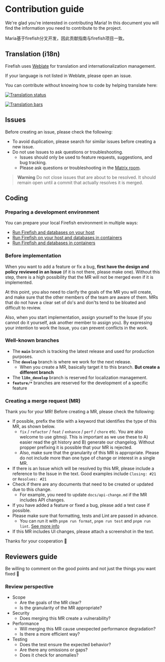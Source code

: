 # Contribution guide
We're glad you're interested in contributing Maria! In this document you will find the information you need to contribute to the project.

Maria基于firefish分叉开发，因此贡献指南与firefish项目一致。

## Translation (i18n)
Firefish uses [Weblate](https://hosted.weblate.org/engage/firefish/) for translation and internationalization management.

If your language is not listed in Weblate, please open an issue.

You can contribute without knowing how to code by helping translate here:

[![Translation status](https://hosted.weblate.org/widgets/firefish/-/287x66-grey.png)](https://hosted.weblate.org/engage/firefish/)

[![Translation bars](https://hosted.weblate.org/widgets/firefish/-/multi-auto.svg)](https://hosted.weblate.org/engage/firefish/)

## Issues
Before creating an issue, please check the following:
- To avoid duplication, please search for similar issues before creating a new issue.
- Do not use Issues to ask questions or troubleshooting.
	- Issues should only be used to feature requests, suggestions, and bug tracking.
	- Please ask questions or troubleshooting in the [Matrix room](https://matrix.to/#/#firefish-community:nitro.chat).

> **Warning**
> Do not close issues that are about to be resolved. It should remain open until a commit that actually resolves it is merged.

## Coding

### Preparing a development environment

You can prepare your local Firefish environment in multiple ways:

- [Run Firefish and databases on your host](../dev/docs/local-installation.md)
- [Run Firefish on your host and databases in containers](../dev/docs/db-container.md)
- [Run Firefish and databases in containers](../dev/docs/container.md)

### Before implementation
When you want to add a feature or fix a bug, **first have the design and policy reviewed in an Issue** (if it is not there, please make one). Without this step, there is a high possibility that the MR will not be merged even if it is implemented.

At this point, you also need to clarify the goals of the MR you will create, and make sure that the other members of the team are aware of them.
MRs that do not have a clear set of do's and don'ts tend to be bloated and difficult to review.

Also, when you start implementation, assign yourself to the Issue (if you cannot do it yourself, ask another member to assign you). By expressing your intention to work the Issue, you can prevent conflicts in the work.

### Well-known branches
- The **`main`** branch is tracking the latest release and used for production purposes.
- The **`develop`** branch is where we work for the next release.
	- When you create a MR, basically target it to this branch. **But create a different branch**
- The **`l10n_develop`** branch is reserved for localization management.
- **`feature/*`** branches are reserved for the development of a specific feature

### Creating a merge request (MR)
Thank you for your MR! Before creating a MR, please check the following:
- If possible, prefix the title with a keyword that identifies the type of this MR, as shown below.
  - `fix` / `refactor` / `feat` / `enhance` / `perf` / `chore` etc. You are also welcome to use gitmoji. This is important as we use these to A) easier read the git history and B) generate our changelog. Without propper prefixing it is possible that your MR is rejected.
  - Also, make sure that the granularity of this MR is appropriate. Please do not include more than one type of change or interest in a single MR.
- If there is an Issue which will be resolved by this MR, please include a reference to the Issue in the text. Good examples include `Closing: #21` or `Resolves: #21`
- Check if there are any documents that need to be created or updated due to this change.
	- For example, you need to update `docs/api-change.md` if the MR includes API changes.
- If you have added a feature or fixed a bug, please add a test case if possible.
- Please make sure that formatting, tests and Lint are passed in advance.
  - You can run it with `pnpm run format`, `pnpm run test` and `pnpm run lint`. [See more info](#testing)
- If this MR includes UI changes, please attach a screenshot in the text.

Thanks for your cooperation 🤗

## Reviewers guide
Be willing to comment on the good points and not just the things you want fixed 💯

### Review perspective
- Scope
  - Are the goals of the MR clear?
  - Is the granularity of the MR appropriate?
- Security
	- Does merging this MR create a vulnerability?
- Performance
	- Will merging this MR cause unexpected performance degradation?
	- Is there a more efficient way?
- Testing
	- Does the test ensure the expected behavior?
	- Are there any omissions or gaps?
	- Does it check for anomalies?
